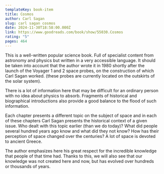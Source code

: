 ```yaml
---
templateKey: book-item
title: Cosmos
author: Carl Sagan
slug: carl sagan cosmos
date: 2024-11-30T18:58:00.000Z
link: https://www.goodreads.com/book/show/55030.Cosmos
rating: "5"
pages: 464
---
```

This is a well-written popular science book. Full of specialist content from astronomy and physics but written in a very accessible language. It should be taken into account that the author wrote it in 1980 shortly after the launch of the Voyager 1 and 2 space probes, on the construction of which Carl Sagan worked. (these probes are currently located on the outskirts of the solar system).

There is a lot of information here that may be difficult for an ordinary person with no idea about physics to absorb. Fragments of historical and biographical introductions also provide a good balance to the flood of such information.

Each chapter presents a different topic on the subject of space and in each of these chapters Carl Sagan presents the historical context of a given issue. Who dealt with this topic earlier (than we do today)? What did people several hundred years ago know and what did they not know? How has their perception of space changed over the centuries? A lot of space is devoted to ancient Greece. 

The author emphasizes here his great respect for the incredible knowledge that people of that time had. Thanks to this, we will also see that our knowledge was not created here and now, but has evolved over hundreds or thousands of years.
